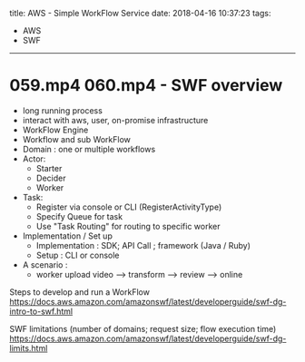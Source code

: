 title: AWS - Simple WorkFlow Service
date: 2018-04-16 10:37:23
tags:
- AWS
- SWF
---

# 059.mp4 060.mp4 - SWF overview

* long running process
* interact with aws, user, on-promise infrastructure
* WorkFlow Engine
* Workflow and sub WorkFlow
* Domain : one or multiple workflows
* Actor:
   * Starter
   * Decider
   * Worker
* Task:
   * Register via console or CLI (RegisterActivityType)
   * Specify Queue for task
   * Use "Task Routing" for routing to specific worker
* Implementation / Set up
   * Implementation : SDK; API Call ; framework (Java / Ruby)
   * Setup : CLI or console
* A scenario :
   * worker upload video --> transform --> review --> online


Steps to develop and run a WorkFlow
https://docs.aws.amazon.com/amazonswf/latest/developerguide/swf-dg-intro-to-swf.html

SWF limitations (number of domains; request size; flow execution time)
https://docs.aws.amazon.com/amazonswf/latest/developerguide/swf-dg-limits.html
